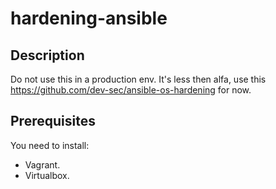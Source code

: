 # hardening-ansible

## Description
Do not use this in a production env. It's less then alfa, use this https://github.com/dev-sec/ansible-os-hardening for now. 


## Prerequisites
You need to install:
* Vagrant.
* Virtualbox. 
